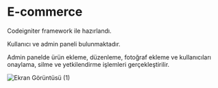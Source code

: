 # E-commerce
Codeigniter framework ile hazırlandı.

Kullanıcı ve admin paneli bulunmaktadır.

Admin panelde ürün ekleme, düzenleme, fotoğraf ekleme ve kullanıcıları onaylama, silme ve yetkilendirme işlemleri gerçekleştirilir.

![Ekran Görüntüsü (1)](https://user-images.githubusercontent.com/13102788/84601050-43871b80-ae86-11ea-864f-022f8e93ca31.png)





